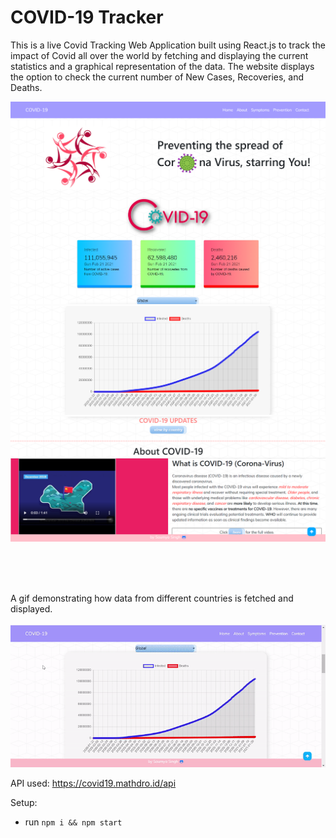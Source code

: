 # COVID-19 Tracker

This is a live Covid Tracking Web Application built using React.js to track the impact of Covid all over the world by fetching and displaying the current
statistics and a graphical representation of the data. The website displays the option to check the current number of New Cases, Recoveries, and Deaths.

<img src="public/images/ss1.png"></img>
<img src="public/images/ss2.png"></img>
<img src="public/images/ss3.png"></img>
<img src="public/images/ss4.png"></img>

<br>
<br>
<br>

A gif demonstrating how data from different countries is fetched and displayed.
<br>
<br>
![screencast](public/images/covidgif.gif)

API used: https://covid19.mathdro.id/api

Setup:
- run ```npm i && npm start```
